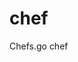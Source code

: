 # chef
Chefs.go chef


<!-- 有些方法是需要定义成动态可替换的，比如，bodyParser -->


<!--

    各模块的configure没有处理setting
    各模块的 headth 还是要的， 像 data，就没法在框架内完成统计，因为不知道db是什么Close的

    所有模块间的调用，考虑使用 委托， 直接整到 chef 中， 做中转
    这样使所有模块独立， 不相互依赖
    

    cache 配置加 codec ，来指定加解密后段， 所以,Read的时候，要加 引用参数，用来 Unmar....

    默认的  cache, session, mutex 驱动，都要更新，因为，没有做自动过期处理

    log 模块的 管道 flush，结束，有问题，还没调

    queue redis 驱动， 多协程队列，关闭退出时，会有BUG，可能不会等待任务全部执行完成

    method调用的时候，必须newContext，只共享 meta 元数据，
    要不然连续调用的时候,name,config,valud,args会全部串线被修改
    method的调用，需要优化
    要不然就是直接拿Meta做为父类， 再考虑，
    拿meta做父类，或是，集成meta的一个父类， 或是 method调用的Context得用一个子类，不能直接用现在的context
    事实意义就是，meta是所有context的父类，

    event, queue 留着自定义Queue, Event 的名字功能，放到后续升级中
    event, queue Weight为-1的，不分布的，应该默认不注册， 除非指定连接
    event queue， 都支持，notice吧， 如果定义了 notice，那在publish的时候，要做参数解析

    全模块error替换为Res，每个模块定义自己的res列表，这样返回或是输出log的时候，就可以按自己定义的 语言，输出文案了


    chef 不公共end方法， 改成在 注册 模块 module 的时候，返回一个接口。  
    这个接口，可以在模块里访问，一些chef内容的方法，比如，end之类的，不直接能被包外调用的方法

    register去掉 override ，因为模块的 builtin，加载包的时候，就已经完成了
    就算是框架层面的builtin，也应该先引入， 可否被替换， 由模块自己决定

    event StartTrigger中，如果发一个 event，to redis
    第一个节点自己，会收不到，但是只要有其它已启动的节点，自己就能收到
    延迟100毫秒， 就可以收到， 说明 StartTrigger 被启动的同时
    event,redis还没初始化完成，因为监听是独立协池，所以
    解决方法：所有异步launch的模块，使用一个  WaitGroup 来同步等待 完成初始化

    event redis 驱动，暂时还没有好的分组想法或方案，待处理

    所有模块的configure 要检查，不直接从顶层map解析数据

-->
